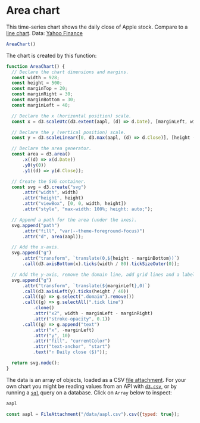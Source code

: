 # Area chart

This time-series chart shows the daily close of Apple stock. Compare to a [line chart](./line-chart). Data: [Yahoo Finance](https://finance.yahoo.com/lookup)

```js
AreaChart()
```

The chart is created by this function:

```js echo
function AreaChart() {
  // Declare the chart dimensions and margins.
  const width = 928;
  const height = 500;
  const marginTop = 20;
  const marginRight = 30;
  const marginBottom = 30;
  const marginLeft = 40;

  // Declare the x (horizontal position) scale.
  const x = d3.scaleUtc(d3.extent(aapl, (d) => d.Date), [marginLeft, width - marginRight]);

  // Declare the y (vertical position) scale.
  const y = d3.scaleLinear([0, d3.max(aapl, (d) => d.Close)], [height - marginBottom, marginTop]);

  // Declare the area generator.
  const area = d3.area()
      .x((d) => x(d.Date))
      .y0(y(0))
      .y1((d) => y(d.Close));

  // Create the SVG container.
  const svg = d3.create("svg")
      .attr("width", width)
      .attr("height", height)
      .attr("viewBox", [0, 0, width, height])
      .attr("style", "max-width: 100%; height: auto;");

  // Append a path for the area (under the axes).
  svg.append("path")
      .attr("fill", "var(--theme-foreground-focus)")
      .attr("d", area(aapl));

  // Add the x-axis.
  svg.append("g")
      .attr("transform", `translate(0,${height - marginBottom})`)
      .call(d3.axisBottom(x).ticks(width / 80).tickSizeOuter(0));

  // Add the y-axis, remove the domain line, add grid lines and a label.
  svg.append("g")
      .attr("transform", `translate(${marginLeft},0)`)
      .call(d3.axisLeft(y).ticks(height / 40))
      .call((g) => g.select(".domain").remove())
      .call((g) => g.selectAll(".tick line")
          .clone()
          .attr("x2", width - marginLeft - marginRight)
          .attr("stroke-opacity", 0.1))
      .call((g) => g.append("text")
          .attr("x", -marginLeft)
          .attr("y", 10)
          .attr("fill", "currentColor")
          .attr("text-anchor", "start")
          .text("↑ Daily close ($)"));

  return svg.node();
}
```

The data is an array of objects, loaded as a CSV [file attachment](https://observablehq.com/framework/files). For your own chart you might be reading values from an API with [`d3.csv`](https://d3js.org/d3-dsv), or by running a [`sql`](https://observablehq.com/framework/sql) query on a database. Click on `Array` below to inspect:

```js
aapl
```

```js echo
const aapl = FileAttachment("/data/aapl.csv").csv({typed: true});
```
